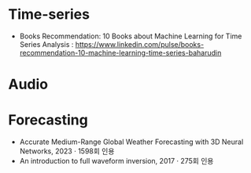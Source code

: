 # Time-series
- Books Recommendation: 10 Books about Machine Learning for Time Series Analysis : https://www.linkedin.com/pulse/books-recommendation-10-machine-learning-time-series-baharudin

# Audio

# Forecasting
- Accurate Medium-Range Global Weather Forecasting with 3D Neural Networks, 2023 · 1598회 인용
- An introduction to full waveform inversion, 2017 · 275회 인용
